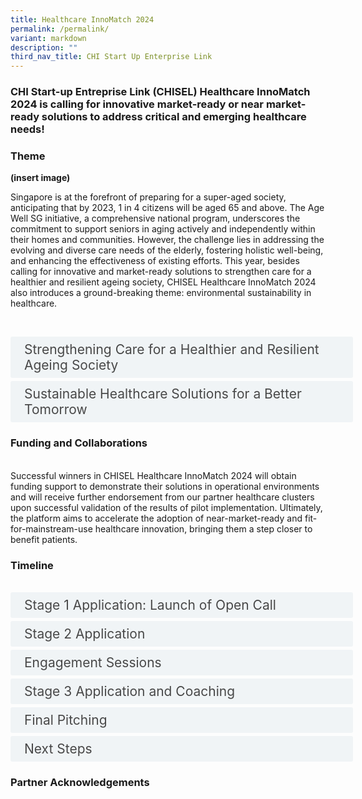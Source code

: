 ```yaml
---
title: Healthcare InnoMatch 2024
permalink: /permalink/
variant: markdown
description: ""
third_nav_title: CHI Start Up Enterprise Link
---
```

<h3>CHI Start-up Entreprise Link (CHISEL) Healthcare InnoMatch 2024 is calling for innovative market-ready or near market-ready solutions to address critical and emerging healthcare needs! </h3>


<h3> Theme </h3>

<b>(insert image)</b>

Singapore is at the forefront of preparing for a super-aged society, anticipating that by 2023, 1 in 4 citizens will be aged 65 and above. The Age Well SG initiative, a comprehensive national program, underscores the commitment to support seniors in aging actively and independently within their homes and communities. However, the challenge lies in addressing the evolving and diverse care needs of the elderly, fostering holistic well-being, and enhancing the effectiveness of existing efforts. This year, besides calling for innovative and market-ready solutions to strengthen care for a healthier and resilient ageing society, CHISEL Healthcare InnoMatch 2024 also introduces a ground-breaking theme: environmental sustainability in healthcare.
<br> 
					
<br> <!--REQUIRED CODE must copy for accordion to work. the "design of the accordion box and content is in this code as well. if wanna edit/change the accordion design can use this website https://www.w3schools.com/w3css/w3css_accordions.asp./\-->
<style>
.button {
  background-color: white;
  cursor: pointer;
  padding: 5px;
  width: 100%;
  border: none;
  text-align: left;
  outline: none;
  font-size: 20px;
  transition: 0.4s;
}

.panel {
  padding: 0 18px;
  display: none;
  background-color: white;
  overflow: hidden;
}

img {
  width: 150px;
  height: 180px;
}

.active,
.button:hover {
  background-color: white;
}

input {
  display: none;
}

label {
  position: relative;
  display: block;
  padding: 8px 22px;
  margin: 0 0 5px 0;
  cursor: pointer;
  background: #F0F4F6;
  border-radius: 3px;
  width: 100%;
  color: #484848;
  transition: height 0.4s;
  font-size: 1.5em;
}

label:hover {
  background: #BD2D37;
  color: #FFF;
}

.accordion-content {
  padding: 10px 0px 30px 30px;
  margin: 0 0 1px 0;
  border-radius: 3px;
	font-size: 1.25em;
	line-height: 2.2rem;
}

input + label::before {
  content: url("https://d33wubrfki0l68.cloudfront.net/2726d99e678e7823e23532634fdd6e83dfe96a99/c39dd/images/chevron-down.svg");
  font-weight: 400;
  font-size: 1.25em;
  line-height: 1.1rem;
  padding: 0;
  position: absolute;
  right: 0.5rem;
  top: 50%;
  transform: translateY(-50%);
  transition: transform 0.4s ease-in-out;
}

input:checked + label::before {
  content: url("https://d33wubrfki0l68.cloudfront.net/7468164d2fc2ad4fdea648e6cf2de622c2f70892/1819b/images/chevron-up.svg");
  transform: translateY(-50%) rotateZ(180deg);
}

input + label + .accordion-content {
  display: none;
}

input:checked + label + .accordion-content {
  display: block;
}

</style>
<!--END OF REQUIRED CODE.\-->


<!--ENTIRE ACCORDION CODE-->

<div class="container">
<!--ONE BOX. Must match the <label> code with the id code -->
<div>
	<input id="title1" type="checkbox"><label for="title1">	Strengthening Care for a Healthier and Resilient Ageing Society</label>
	<div class="accordion-content">
	<div class="para">Problem Statement:  

<br>How might disruptive innovations enhance existing efforts, bridge critical gaps and fulfil unmet needs in the <b>holistic care</b> of the elderly and young seniors, so as to create <b>sustainable</b> (business model and environment perspective) <b>and personalised care models</b>?
<br>
<br>We are seeking scalable, end-to-end and sustainable (business model and environment perspective) solutions to <b>promote personalised medical intervention</b>, <b>self-care</b>, and <b>right-sited care</b>.
<br> This may include solutions such as:
<br> - Point of Care testing (i.e. diagnostic) solutions to transform disease diagnosis and support clinical decision to develop timely personalised care plans and/or treatments based on individuals' risk profiles.
<br> - Digital innovations and Artificial Intelligence (AI) enhanced solutions that help to better predict, prevent and manage chronic diseases.
<br> - Wearables and sensors to bring supportive care closer to home, empowering individuals to self-manage their health status and receive personalised health and lifestyle coaching. This may pertain to eating healthily, increasing physical activities, taking their medications and routinely going for medical check-ups.
</div>
</div>
<!--ONE BOX END-->
<!--2ND BOX-->
<input id="title2" type="checkbox"><label for="title2">Sustainable Healthcare Solutions for a Better Tomorrow</label>
	<div class="accordion-content">
	<div class="para">
Problem Statement:
<br>How might we pioneer a transformative shift in the hospitals’ management of healthcare waste, materials and energy to minimise our environmental impact, without sacrificing quality and safety in patient care?

Your solution and proposal outcomes should be backed by clinical evidence and data. It should also aim to bring about better patient health outcomes, value and cost-effectiveness for patients, families, hospitals, and the overall healthcare systems. The environmental benefits of the innovation should be quantified. A key outcome is decarbonisation, which should be quantified in carbon dioxide equivalents or CO2e.

Submit your proposal today and contribute to extending our healing touch not only to patients but also to the delicate ecosystem we collectively call home. Together, let's forge a path towards healthcare sustainability.
		
</div>
</div>
<!--2ND BOX END-->

<h3> Funding and Collaborations </h3>
<br> Successful winners in CHISEL Healthcare InnoMatch 2024 will obtain funding support to demonstrate their solutions in operational environments and will receive further endorsement from our partner healthcare clusters upon successful validation of the results of pilot implementation. Ultimately, the platform aims to accelerate the adoption of near-market-ready and fit-for-mainstream-use healthcare innovation, bringing them a step closer to benefit patients.<br> 
	
<h3> Timeline </h3>
					
<!--ENTIRE ACCORDION CODE-->
<br> 
<div class="container">
<!--ONE BOX. Must match the <label> code with the id code -->
<div>
<input id="title3" type="checkbox"><label for="title3">Stage 1 Application: Launch of Open Call</label>
	<div class="accordion-content">
	<div class="para">
		
Submit your application for CHISEL Healthcare InnoMatch 2024 on the Challenge Portal **by 5 April 2024, 23:59 SGT**. Multi-participation is welcomed. Fill in the application form available in the participant space, providing the following:
				<br> 
- Application and Company Information
- Solution Pitch Deck (7 slides)
- Pitch Deck Guidelines can be downloaded in the Challenge Portal. 
		
The panel of judges for CHISEL InnoMatch 2024 and its partner healthcare clusters will shortlist start-ups and SMEs to move to Stage 2. Results will be announced by 10 May 2024.
		
</div>
</div>
		
</div>
</div>
<!--ONE BOX END-->
<!--2ND BOX-->
<input id="title4" type="checkbox"><label for="title4">Stage 2 Application</label>
	<div class="accordion-content">
	<div class="para">
Shortlisted start-ups and SMEs are to submit your full proposal, addressing the following but not limited to:
		
- Healthcare (organisational) needs and relevance 
- Innovation (competitive advantage, current competing strategies, technologies, competitors)
- Maturity / market readiness 
- Impact (quantifiable) A Project Agreement should be set up within three (3) months 
- Ease of transition to adopt by users
- Business plan (i.e. commercial applications, economic viability, go-to-market strategy of solution)
- Clinical, technical and operational readiness 
- IT viability
- Prior or existing trials, proof-of-concept, proof-of-value and/or clinical validation results
- Safety and regulatory registrations / certifications / licenses 

Results will be announced by 12 Jul 2024. Up to twenty (20) start-ups and SMEs will be selected to move to the next shortlisting round.
</div>
</div>
<!--2ND BOX END-->
<!--3RD BOX-->
<input id="title5" type="checkbox"><label for="title5">Engagement Sessions</label>
	<div class="accordion-content">
	<div class="para">
Up to twenty (20) start-ups and SMEs will be invited to present your solution at Engagement Sessions with our clinical partners and reviewers. Engagement Sessions will be held virtually at night, between 1800 and 2100 SGT (GMT+8/ UTC+8).<br>
<br> Each session will be approximately fifteen (15) to twenty (20) minutes, with time allocated for the presentation and Q&amp;A. More details on the arrangement of schedule will be shared nearer to date.

Results will be announced by 16 Aug 2024. Up to nine (9) finalists will be selected.
</div>
</div>
<!--3RD BOX END-->
<!--4TH BOX-->
<input id="title6" type="checkbox"><label for="title6">Stage 3 Application and Coaching</label>
	<div class="accordion-content">
	<div class="para">
Finalists will be coached by experts in preparation for the Finale Event. This may include coaching on refining the value proposition of the solution, budgeting, business plan, pitching. Oral presentation of your solutions is required during the coaching sessions. Guidance on submission materials for the Finale Event will be provided nearer to date.
</div>
</div>
<!--4TH BOX END-->
<!--5TH BOX-->
<input id="title7" type="checkbox"><label for="title7">Final Pitching</label>
	<div class="accordion-content">
	<div class="para">
Finalists will pitch to the Judging Panel composed of senior management from the partner healthcare clusters and domain experts. Finalists in Singapore are required to attend the event in-person, while finalists overseas may dial-in through the online live-streamed platform.
<br>
<br> Up to three (3) winners will be selected at the end of the Challenge, announced on the day of the event itself.
</div>
</div>
<!--5TH BOX END-->
<!--6TH BOX-->
<input id="title8" type="checkbox"><label for="title8">Next Steps</label>
	<div class="accordion-content">
	<div class="para">
Successful winning start-ups and SMEs will be matched to one of the participating healthcare clusters to carry out test-bedding.
<br>
<br>Winners will be granted three (3) months of preparation time to finalise the project agreement (and additional three (3) months if ethics approval is required); up to six (6) months to complete test-bedding; and up to two (2) months to complete the evaluation.
<br>
		
**Test-Bedding Phase (Oct 2024 – Mar 2026)**
		<br> 
- Refine the test-bed protocol and define success criteria of the test-bed with your partner healthcare cluster. You would also define the pricing for subsequent purchase, subject to the solution meeting pre-agreed success criteria. You may be required by your partner hospital to supplement more documentation to facilitate the test-bedding and potential adoption.
- A Project Agreement should be set up within three (3) months (an additional three (3) months may be granted if ethics approval is required).
- Test-bedding should start no later than Apr 2024. Complete test-bedding in a simulated and/or clinical environment complying to regulations and institutional policies with your partner healthcare cluster. Test-beds should be completed within twelve (12) months. 
		
**Evaluation Phase (Apr 2026 – May 2026)**
		<br> 
-  Upon completion of the test-bedding phase, the partner healthcare clusters would evaluate the success of the test-bed.
-  All CHISEL 2024 test-bed solutions are strongly encouraged to be evaluated using the CHI Evaluation Framework (CHIEF). CHIEF is a holistic framework for the evaluation of innovative solutions seeking real world deployment. This would be provided at no cost for the purposes of the programme. You may also engage additional services from CHIEF or an independent expert for the purposes of evaluating the test-bed at your discretion.
		
		

</div>
</div>
<!--6TH BOX END-->
					
<h3> Partner Acknowledgements </h3>



				
</div></div>